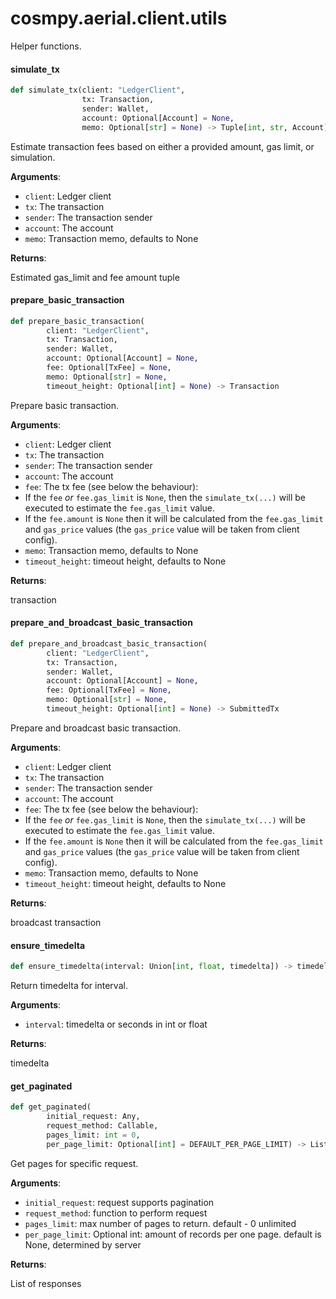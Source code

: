 <a id="cosmpy.aerial.client.utils"></a>

# cosmpy.aerial.client.utils

Helper functions.

<a id="cosmpy.aerial.client.utils.simulate_tx"></a>

#### simulate`_`tx

```python
def simulate_tx(client: "LedgerClient",
                tx: Transaction,
                sender: Wallet,
                account: Optional[Account] = None,
                memo: Optional[str] = None) -> Tuple[int, str, Account]
```

Estimate transaction fees based on either a provided amount, gas limit, or simulation.

**Arguments**:

- `client`: Ledger client
- `tx`: The transaction
- `sender`: The transaction sender
- `account`: The account
- `memo`: Transaction memo, defaults to None

**Returns**:

Estimated gas_limit and fee amount tuple

<a id="cosmpy.aerial.client.utils.prepare_basic_transaction"></a>

#### prepare`_`basic`_`transaction

```python
def prepare_basic_transaction(
        client: "LedgerClient",
        tx: Transaction,
        sender: Wallet,
        account: Optional[Account] = None,
        fee: Optional[TxFee] = None,
        memo: Optional[str] = None,
        timeout_height: Optional[int] = None) -> Transaction
```

Prepare basic transaction.

**Arguments**:

- `client`: Ledger client
- `tx`: The transaction
- `sender`: The transaction sender
- `account`: The account
- `fee`: The tx fee (see below the behaviour):
- If the `fee` *or* `fee.gas_limit` is `None`, then the `simulate_tx(...)` will be executed to
  estimate the `fee.gas_limit` value.
- If the `fee.amount` is `None` then it will be calculated from the `fee.gas_limit` and `gas_price`
  values (the `gas_price` value will be taken from client config).
- `memo`: Transaction memo, defaults to None
- `timeout_height`: timeout height, defaults to None

**Returns**:

transaction

<a id="cosmpy.aerial.client.utils.prepare_and_broadcast_basic_transaction"></a>

#### prepare`_`and`_`broadcast`_`basic`_`transaction

```python
def prepare_and_broadcast_basic_transaction(
        client: "LedgerClient",
        tx: Transaction,
        sender: Wallet,
        account: Optional[Account] = None,
        fee: Optional[TxFee] = None,
        memo: Optional[str] = None,
        timeout_height: Optional[int] = None) -> SubmittedTx
```

Prepare and broadcast basic transaction.

**Arguments**:

- `client`: Ledger client
- `tx`: The transaction
- `sender`: The transaction sender
- `account`: The account
- `fee`: The tx fee (see below the behaviour):
- If the `fee` *or* `fee.gas_limit` is `None`, then the `simulate_tx(...)` will be executed to
  estimate the `fee.gas_limit` value.
- If the `fee.amount` is `None` then it will be calculated from the `fee.gas_limit` and `gas_price`
  values (the `gas_price` value will be taken from client config).
- `memo`: Transaction memo, defaults to None
- `timeout_height`: timeout height, defaults to None

**Returns**:

broadcast transaction

<a id="cosmpy.aerial.client.utils.ensure_timedelta"></a>

#### ensure`_`timedelta

```python
def ensure_timedelta(interval: Union[int, float, timedelta]) -> timedelta
```

Return timedelta for interval.

**Arguments**:

- `interval`: timedelta or seconds in int or float

**Returns**:

timedelta

<a id="cosmpy.aerial.client.utils.get_paginated"></a>

#### get`_`paginated

```python
def get_paginated(
        initial_request: Any,
        request_method: Callable,
        pages_limit: int = 0,
        per_page_limit: Optional[int] = DEFAULT_PER_PAGE_LIMIT) -> List[Any]
```

Get pages for specific request.

**Arguments**:

- `initial_request`: request supports pagination
- `request_method`: function to perform request
- `pages_limit`: max number of pages to return. default - 0 unlimited
- `per_page_limit`: Optional int: amount of records per one page. default is None, determined by server

**Returns**:

List of responses

